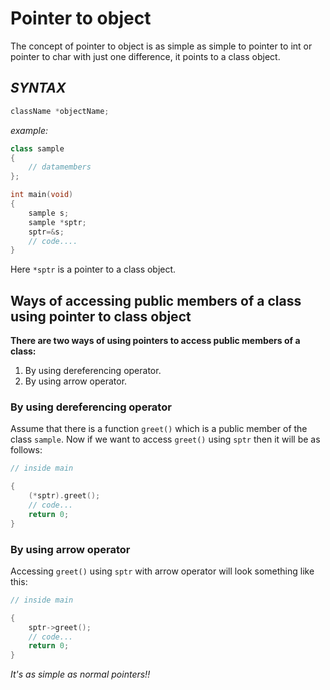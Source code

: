 # Pointer to object

The concept of pointer to object is as simple as simple to pointer to int or pointer to char with just one difference, it points to a class
object.

## _SYNTAX_
```C++
className *objectName;
```
_example:_
```C++
class sample
{
	// datamembers
};

int main(void)
{
	sample s;
	sample *sptr;
	sptr=&s;
	// code....
}
```

Here ```*sptr``` is a pointer to a class object.

## Ways of accessing public members of a class using pointer to class object

**There are two ways of using pointers to access public members of a class:**
1. By using dereferencing operator.
2. By using arrow operator.

### By using dereferencing operator

Assume that there is a function ```greet()``` which is a public member of the class ```sample```.
Now if we want to access ```greet()``` using ```sptr``` then it will be as follows:

```C++
// inside main

{
	(*sptr).greet();
	// code...
	return 0;
}
```

### By using arrow operator
Accessing ```greet()``` using ```sptr``` with arrow operator will look something like this:

```C++
// inside main

{
	sptr->greet();
	// code...
	return 0;
}
```

_It's as simple as normal pointers!!_
